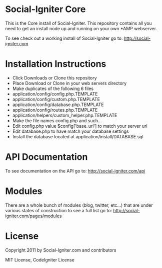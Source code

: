 Social-Igniter Core
===================

This is the Core install of Social-Igniter. This repository contains all you need to get an install node up and running on your own *AMP webserver.

To see check out a working install of Social-Igniter go to: http://social-igniter.com

Installation Instructions
=========================

* Click Downloads or Clone this repository
* Place Download or Clone in your web servers directory 
* Make duplicates of the following 6 files
* application/config/config.php.TEMPLATE
* application/config/custom.php.TEMPLATE
* application/config/database.php.TEMPLATE
* application/config/routes.php.TEMPLATE
* application/helpers/custom_helper.php.TEMPLATE
* Make the file names config.php and such...
* Edit config.php value $config['base_url'] to match your server url
* Edit database.php to have match your database settings
* Install the database located at application/install/DATABASE.sql

API Documentation
================

To see documentation on the API go to: http://social-igniter.com/api

Modules
=======

There are a whole bunch of modules (blog, twitter, etc...) that are under various states of construction to see a full list go to: http://social-igniter.com/pages/modules

License
=======

Copyright 2011 by Social-Igniter.com and contributors

MIT License, CodeIgniter License